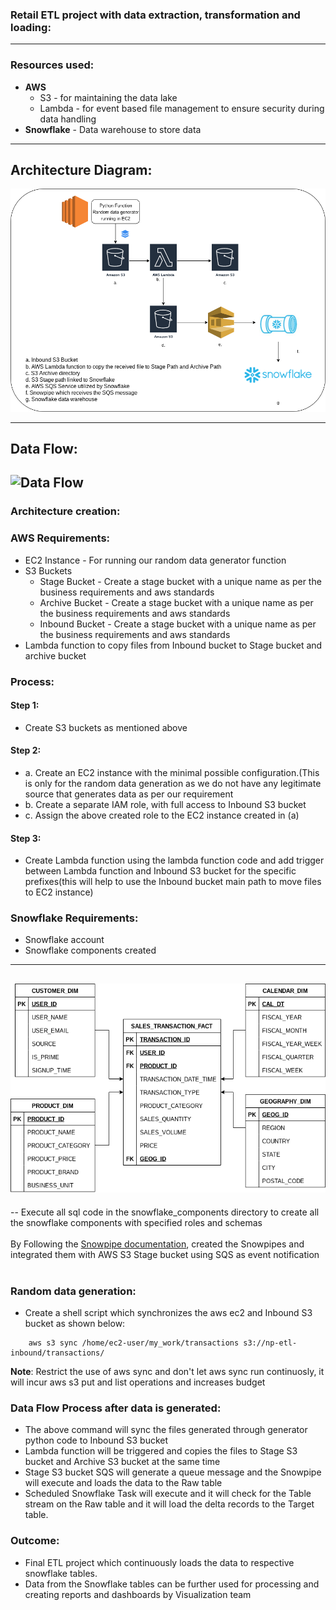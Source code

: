 ### Retail ETL project with data extraction, transformation and loading:
--------------------------------------------------------
### Resources used:
- **AWS** 
  - S3 - for maintaining the data lake
  - Lambda - for event based file management to ensure security during data handling
- **Snowflake** - Data warehouse to store data
-------------------------------------------------------- 
## Architecture Diagram:
![Architecture design](https://github.com/avvrkrishna/data-engineering/blob/8916347f70d901163a78bbe09d5da90fbfea4c68/retail_etl_project/Architecture_Design.png)

-------------------------------------------------------- 
## Data Flow:
![Data Flow](https://media.giphy.com/media/JaudLsEsEKhx8cGdZv/giphy.gif)
-------------------------------------------------------- 
### Architecture creation:
### AWS Requirements:
- EC2 Instance - For running our random data generator function
- S3 Buckets
  - Stage Bucket - Create a stage bucket with a unique name as per the business requirements and aws standards
  - Archive Bucket - Create a stage bucket with a unique name as per the business requirements and aws standards
  - Inbound Bucket - Create a stage bucket with a unique name as per the business requirements and aws standards
- Lambda function to copy files from Inbound bucket to Stage bucket and archive bucket

### Process:
#### Step 1:
- Create S3 buckets as mentioned above
#### Step 2:
- a. Create an EC2 instance with the minimal possible configuration.(This is only for the random data generation as we do not have any legitimate source that generates data as per our requirement
- b. Create a separate IAM role, with full access to Inbound S3 bucket
- c. Assign the above created role to the EC2 instance created in (a)
#### Step 3:
- Create Lambda function using the lambda function code and add trigger between Lambda function and Inbound S3 bucket for the specific prefixes(this will help to use the Inbound bucket main path to move files to EC2 instance)
### Snowflake Requirements:
- Snowflake account
- Snowflake components created
-------------------------------------------------------- 
![Snowflake E-R](https://github.com/avvrkrishna/data-engineering/blob/8916347f70d901163a78bbe09d5da90fbfea4c68/retail_etl_project/ER-Diagram.png)
-------------------------------------------------------- 
-- Execute all sql code in the snowflake_components directory to create all the snowflake components with specified roles and schemas
<br> </br>
By Following the <a href = "https://docs.snowflake.com/en/sql-reference/sql/create-pipe.html" target="_blank" >Snowpipe documentation</a>, created the Snowpipes and integrated them with AWS S3 Stage bucket using SQS as event notification
<br></br>
### Random data generation:
- Create a shell script which synchronizes the aws ec2 and Inbound S3 bucket as shown below:

``` aws s3 sync /home/ec2-user/my_work/user/ s3://np-etl-inbound/user/
    aws s3 sync /home/ec2-user/my_work/transactions s3://np-etl-inbound/transactions/
```
**Note**: Restrict the use of aws sync and don't let aws sync run continuosly, it will incur aws s3 put and list operations and increases budget
 ### Data Flow Process after data is generated:
 - The above command will sync the files generated through generator python code to Inbound S3 bucket
 - Lambda function will be triggered and copies the files to Stage S3 bucket and Archive S3 bucket at the same time
 - Stage S3 bucket SQS will generate a queue message and the Snowpipe will execute and loads the data to the Raw table
 - Scheduled Snowflake Task will execute and it will check for the Table stream on the Raw table and it will load the delta records to the Target table.

### Outcome:
- Final ETL project which continuously loads the data to respective snowflake tables.
- Data from the Snowflake tables can be further used for processing and creating reports and dashboards by Visualization team
